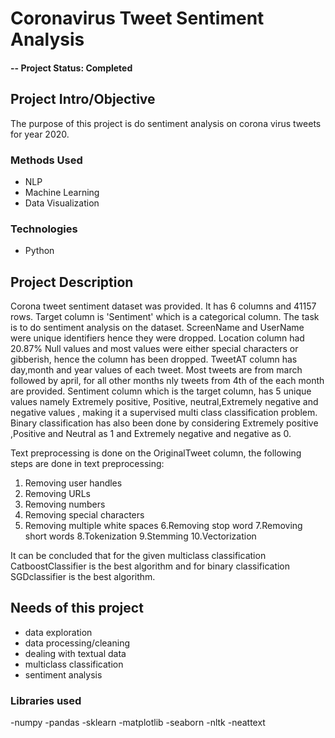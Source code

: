 # Coronavirus Tweet Sentiment Analysis

#### -- Project Status: Completed

## Project Intro/Objective
The purpose of this project is do sentiment analysis on corona virus tweets for year 2020.

### Methods Used
* NLP
* Machine Learning
* Data Visualization

### Technologies
* Python

## Project Description
Corona tweet sentiment dataset was provided. It has 6 columns and 41157 rows. Target column is 'Sentiment' which is a categorical column. The task is to do sentiment analysis on the dataset. ScreenName and UserName were unique identifiers hence they were dropped. Location column had 20.87% Null values and most values were either special characters or gibberish, hence the column has been dropped. TweetAT column has day,month and year values of each tweet. Most tweets are from march followed by april, for all other months nly tweets from 4th of the each month are provided. Sentiment column which is the target column, has 5 unique values namely Extremely positive, Positive, neutral,Extremely negative and negative values , making it a supervised multi class classification problem. Binary classification has also been done by considering Extremely positive ,Positive and Neutral as 1 and Extremely negative and negative as 0. 

Text preprocessing is done on the OriginalTweet column, the following steps are done in text preprocessing:

1. Removing user handles
2. Removing URLs
3. Removing numbers
4. Removing special characters
5. Removing multiple white spaces
6.Removing stop word
7.Removing short words
8.Tokenization
9.Stemming
10.Vectorization

It can be concluded that for the given multiclass classification CatboostClassifier is the best algorithm and for binary classification SGDclassifier is the best algorithm.


## Needs of this project

- data exploration
- data processing/cleaning
- dealing with textual data
- multiclass classification
- sentiment analysis

### Libraries used
-numpy
-pandas
-sklearn
-matplotlib
-seaborn
-nltk
-neattext
